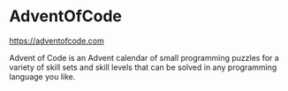 # AdventOfCode
https://adventofcode.com

Advent of Code is an Advent calendar of small programming puzzles for a variety of skill sets and skill levels that can be solved in any programming language you like.
